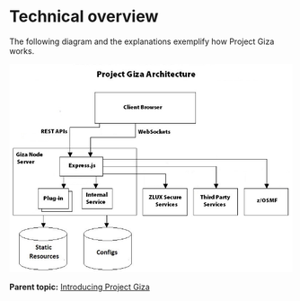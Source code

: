 # Technical overview

The following diagram and the explanations exemplify how Project Giza works.

![diagram](../images/mvd/zLUXServerArchitecture.jpg)

**Parent topic:** [Introducing Project Giza](../topics/introduction.md)
